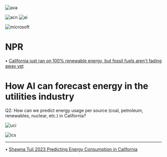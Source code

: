 ![ava](https://github.com/shawna-tuli-silicon-valley/accenture-california-energy-and-ai-predictive-analytics-2/assets/19508013/628d04ef-0561-4236-9d58-eb1c43cadc22)

![acn](https://github.com/shawna-tuli-silicon-valley/accenture-california-energy-and-ai-predictive-analytics-2/assets/19508013/634b2620-33e9-47de-af9f-300e63bb825f)
![ai](https://github.com/shawna-tuli-silicon-valley/accenture-california-energy-and-ai-predictive-analytics-2/assets/19508013/7fa8ea1c-63b6-42eb-8184-282561bd09e7)

![microsoft](https://github.com/shawna-tuli-silicon-valley/accenture-california-energy-and-ai-predictive-analytics-2/assets/19508013/ce8cb8e3-dfe0-4358-a3cf-3fd88ea8a9bb)

# NPR 
• [California just ran on 100% renewable energy, but fossil fuels aren't fading away yet](https://www.npr.org/2022/05/07/1097376890/for-a-brief-moment-calif-fully-powered-itself-with-renewable-energy)

# How AI can forecast energy in the utilities industry
Q2: How can we predict energy usage per source (coal, petroleum, renewables, nuclear, etc.) in California?

![uci](https://github.com/shawna-tuli-silicon-valley/accenture-california-energy-and-ai-predictive-analytics-2/assets/19508013/43085c08-b832-41fb-832f-429c6958920d)

![ics](https://github.com/shawna-tuli-silicon-valley/accenture-california-energy-and-ai-predictive-analytics-2/assets/19508013/f0600aa4-b467-4b15-997b-003ae903efbf)
__________________________________________________________________________________________________________________________________________

• [Shawna Tuli 2023 Predicting Energy Consumption in California](https://github.com/shawna-tuli-silicon-valley/accenture-california-energy-and-ai-predictive-analytics-2/files/12264794/SoCal_Fellowship_Poster.pdf)
